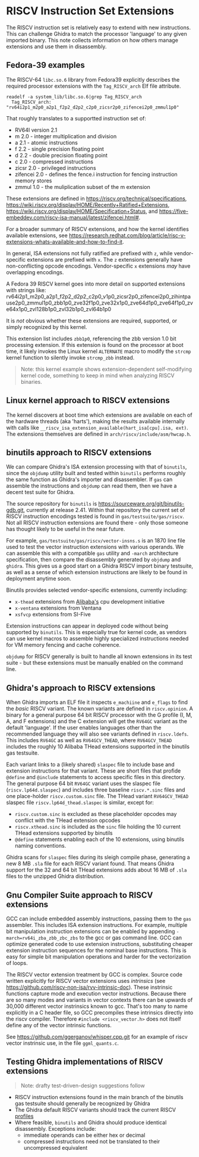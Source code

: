 # RISCV Instruction Set Extensions

The RISCV instruction set is relatively easy to extend with new instructions.  This can challenge Ghidra to match the processor 'language' to
any given imported binary.  This note collects information on how others manage extensions and use them in disassembly.

## Fedora-39 examples

The RISCV-64 `libc.so.6` library from Fedora39 explicitly describes the required processor extensions with the `Tag_RISCV_arch` Elf file attribute.

```console
readelf -a system_lib/libc.so.6|grep Tag_RISCV_arch
  Tag_RISCV_arch: "rv64i2p1_m2p0_a2p1_f2p2_d2p2_c2p0_zicsr2p0_zifencei2p0_zmmul1p0"
```

That roughly translates to a supportted instruction set of:

* RV64I version 2.1
* m 2.0 - integer multiplication and division
* a 2.1 - atomic instructions
* f 2.2 - single precision floating point
* d 2.2 - double precision floating point
* c 2.0 - compressed instructions
* zicsr 2.0 - privileged instructions
* zifencei 2.0 - defines the fence.i instruction for fencing instruction memory stores
* zmmul 1.0 - the muliplication subset of the m extension

These extensions are defined in https://riscv.org/technical/specifications, 
https://wiki.riscv.org/display/HOME/Recently+Ratified+Extensions,
https://wiki.riscv.org/display/HOME/Specification+Status,
and https://five-embeddev.com/riscv-isa-manual/latest/zifencei.html#.

For a broader summary of RISCV extensions, and how the kernel identifies available extensions, see https://research.redhat.com/blog/article/risc-v-extensions-whats-available-and-how-to-find-it.

In general, ISA extensions not fully ratified are prefixed with `z`, while vendor-specific extensions are prefixed with `x`.
The `z` extensions generally have non-conflicting opcode encodings.  Vendor-specific `x` extensions *may* have overlapping
encodings.

A Fedora 39 RISCV kernel goes into more detail on supported extensions with strings like:
    rv64i2p1_m2p0_a2p1_f2p2_d2p2_c2p0_v1p0_zicsr2p0_zifencei2p0_zihintpause2p0_zmmul1p0_zbb1p0_zve32f1p0_zve32x1p0_zve64d1p0_zve64f1p0_zve64x1p0_zvl128b1p0_zvl32b1p0_zvl64b1p0

It is *not* obvious whether these extensions are required, supported, or simply recognized by this kernel.

This extension list includes `zbb1p0`, referencing the zbb version 1.0 bit processing extension.
If this extension is found on the processor at boot time, it likely invokes the Linux kernel `ALTERNATE` macro
to modify the `strcmp` kernel function to silently invoke `strcmp_zbb` instead.

>Note: this kernel example shows extension-dependent self-modifying kernel code, something to keep in mind when analyzing RISCV binaries.

## Linux kernel approach to RISCV extensions

The kernel discovers at boot time which extensions are available on each of the hardware threads (aka 'harts'), making the results available internally with
calls like `__riscv_isa_extension_available(hart_isa[cpu].isa, ext)`.  The extensions themselves are defined in `arch/riscv/include/asm/hwcap.h`.

## binutils approach to RISCV extensions

We can compare Ghidra's ISA extension processing with that of `binutils`, since the `objdump` utility built and tested within `binutils`
performs roughly the same function as Ghidra's importer and disassembler.  If `gas` can assemble the instructions and `objdump` can read them,
then we have a decent test suite for Ghidra.

The source repository for `binutils` is https://sourceware.org/git/binutils-gdb.git, currently at release 2.41.  Within that repository the
current set of RISCV instruction encodings tested is found in `gas/testsuite/gas/riscv`.  Not all RISCV instruction extensions are found there - only those someone has
thought likely to be useful in the near future.

For example, `gas/testsuite/gas/riscv/vector-insns.s` is an 1870 line file used to test the vector instruction extensions with various operands.  We can assemble this with
a compatible `gas` utility and `-march` architecture specification, then compare the disassembly generated by `objdump` and `ghidra`.  This gives us a good start on
a Ghidra RISCV import binary testsuite, as well as a sense of which extension instructions are likely to be found in deployment anytime soon.

Binutils provides selected vendor-specific extensions, currently including:

* `x-thead` extensions from [Alibaba's](https://www.scmp.com/tech/big-tech/article/3212122/alibabas-chip-unit-t-head-steps-risc-v-development-china-pushes-open-source-architecture-face-us) cpu development initiative 
* `x-ventana` extensions from Ventana
* `xsfvcp` extensions from SI-Five

Extension instructions can appear in deployed code without being supported by `binutils`.  This is especially true for kernel code, as vendors can use kernel macros to assemble highly
specialized instructions needed for VM memory fencing and cache coherence.

`objdump` for RISCV generally is built to handle all known extensions in its test suite - but these extensions must be manually enabled on the command line.

## Ghidra's approach to RISCV extensions

When Ghidra imports an ELF file it inspects `e_machiine` and `e_flags` to find the *basic* RISCV variant.  The known variants are defined in `riscv.opinion`.  A binary for a general purpose 64 bit RISCV
processor with the G profile (I, M, A, and F extensions) and the C extension will get the `RV64GC` variant as the default 'language'.  If the user enables languages other than the recommended language
they will also see variants defined in `riscv.ldefs`.  This includes `RV64GC` as well as `RV64GCV_THEAD`, where `RV64GCV_THEAD` includes the roughly 10 Alibaba THead extensions supported in the binutils gas testsuite.  

Each variant links to a (likely shared) `slaspec` file to include base and extension instructions for that variant.  These are short files that profide `@define` and `@include` statements to access
specific files in this directory.  The general purpose 64 bit `RV64GC` variant uses the slaspec file (`riscv.lp64d.slaspec`) and includes three baseline `riscv.*.sinc` files and one place-holder `riscv.custom.sinc` file.
The THead variant `RV64GCV_THEAD` slaspec file `riscv.lp64d_thead.slaspec` is similar, except for:

* `riscv.custom.sinc` is excluded as these placeholder opcodes may conflict with the THead extension opcodes
* `riscv.xthead.sinc` is included as the `sinc` file holding the 10 current THead extensions supported by binutils
* `@define` statements enabling each of the 10 extensions, using binutils naming conventions.

Ghidra scans for `slaspec` files during its sleigh compile phase, generating a new 8 MB `.sla` file for each RISCV variant found.
That means Ghidra support for the 32 and 64 bit THead extensions adds about 16
MB of `.sla` files to the unzipped Ghidra distribution.

## Gnu Compiler Suite approach to RISCV extensions

GCC can include embedded assembly instructions, passing them to the `gas` assembler.  This includes ISA extension instructions.
For example, multiple bit manipulation instruction extensions can be enabled by appending `-march=rv64i_zba_zbb_zbc_zbs` to the gcc or gas command line.
GCC can optimize generated code to use extension instructions, substituting cheaper extension instruction sequences for the nominal base instructions.
This is easy for simple bit manipulation operations and harder for the vectorization of loops.

The RISCV vector extension treatment by GCC is complex. Source code written explicitly for RISCV vector extensions uses *intrinsics* (see https://github.com/riscv-non-isa/rvv-intrinsic-doc).
These instrinsic functions capture mode and execution vector instructions.  Because there are so many modes and variants in vector contexts there can be upwards of 30,000 different vector instrinsics
known to gcc.  That's too many to name explicitly in a C header file, so GCC precompiles these intrinsics directly into the riscv compiler.  Therefore `#include <riscv_vector.h>` does not itself define
any of the vector intrinsic functions.

See https://github.com/ggerganov/whisper.cpp.git for an example of riscv vector instrinsic use, in the file `ggml_quants.c`.

## Testing Ghidra implementations of RISCV extensions

>Note: drafty test-driven-design suggestions follow

* RISCV instruction extensions found in the main branch of the binutils gas testsuite should generally be recognized by Ghidra
* The Ghidra default RISCV variants should track the current RISCV [profiles](https://github.com/riscv/riscv-profiles/blob/main/rva23-profile.adoc)
* Where feasible, `binutils` and Ghidra should produce identical disassembly.  Exceptions include:
    * immediate operands can be either hex or decimal
    * compressed instructions need not be translated to their uncompressed equivalent
